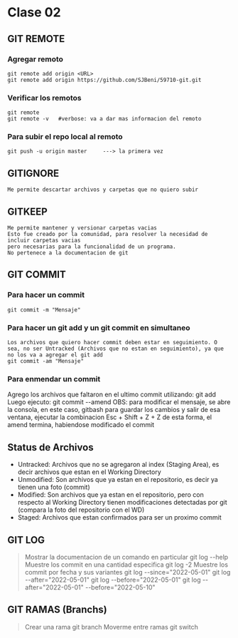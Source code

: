 # Clase 02

## GIT REMOTE

### Agregar remoto

    git remote add origin <URL>
    git remote add origin https://github.com/SJBeni/59710-git.git

### Verificar los remotos
    git remote
    git remote -v   #verbose: va a dar mas informacion del remoto

### Para subir el repo local al remoto
    git push -u origin master     ---> la primera vez

## GITIGNORE
    Me permite descartar archivos y carpetas que no quiero subir

## GITKEEP
    Me permite mantener y versionar carpetas vacias
    Esto fue creado por la comunidad, para resolver la necesidad de incluir carpetas vacias
    pero necesarias para la funcionalidad de un programa.
    No pertenece a la documentacion de git

## GIT COMMIT

### Para hacer un commit
    git commit -m "Mensaje"

### Para hacer un git add y un git commit en simultaneo
    Los archivos que quiero hacer commit deben estar en seguimiento. O sea, no ser Untracked (Archivos que no estan en seguimiento), ya que no los va a agregar el git add
    git commit -am "Mensaje"

### Para enmendar un commit
Agrego los archivos que faltaron en el ultimo commit utilizando: git add <archivo>
Luego ejecuto:
    git commit --amend
OBS: para modificar el mensaje, se abre la consola, en este caso, gitbash
     para guardar los cambios y salir de esa ventana, ejecutar la combinacion
            Esc + Shift + Z + Z
     de esta forma, el amend termina, habiendose modificado el commit

## Status de Archivos

* Untracked: Archivos que no se agregaron al index (Staging Area), es decir archivos que estan en el Working Directory
* Unmodified: Son archivos que ya estan en el repositorio, es decir ya tienen una foto (commit)
* Modified: Son archivos que ya estan en el repositorio, pero con respecto al Working Directory tienen modificaciones 
            detectadas por git (compara la foto del repositorio con el WD)
* Staged: Archivos que estan confirmados para ser un proximo commit

## GIT LOG
>Mostrar la documentacion de un comando en particular
    git log --help
>Muestre los commit en una cantidad especifica
    git log -2
> Muestre los commit por fecha y sus variantes
    git log --since="2022-05-01"
    git log --after="2022-05-01"
    git log --before="2022-05-01"
    git log --after="2022-05-01" --before="2022-05-10"
    
## GIT RAMAS (Branchs)
> Crear una rama
    git branch <nombre-rama>
>Moverme entre ramas
    git switch <nombre-rama>